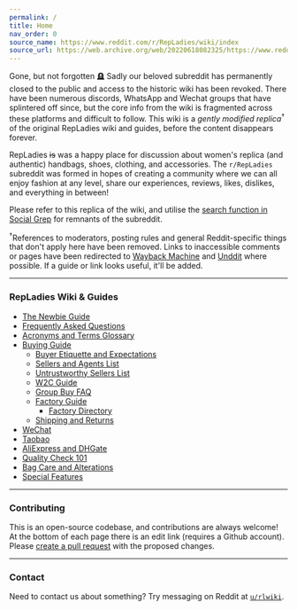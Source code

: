 ```yaml
---
permalink: /
title: Home
nav_order: 0
source_name: https://www.reddit.com/r/RepLadies/wiki/index
source_url: https://web.archive.org/web/20220618082325/https://www.reddit.com/r/RepLadies/wiki/index
---
```


<p class="note mb-6">
  <span class="fs-4 fw-500 text-grey-dk-300 d-block my-2">Gone, but not forgotten 🪦 </span>
  <span class="d-block">Sadly our beloved subreddit has permanently closed to the public and access to the historic wiki has been revoked. There have been numerous discords, WhatsApp and Wechat groups that have splintered off since, but the core info from the wiki is fragmented across these platforms and difficult to follow. This wiki is a <em>gently modified replica</em><sup>†</sup> of the original RepLadies wiki and guides, before the content disappears forever.</span>
</p>

RepLadies ~~is~~ was a happy place for discussion about women's replica (and authentic) handbags, shoes, clothing, and accessories. The `r/RepLadies` subreddit was formed in hopes of creating a community where we can all enjoy fashion at any level, share our experiences, reviews, likes, dislikes, and everything in between!

Please refer to this replica of the wiki, and utilise the [search function in Social Grep](https://socialgrep.com/search?query=%2Fr%2Frepladies) for remnants of the subreddit.

<p class="text-small text-grey-dk-100 mb-0 pt-4"><sup>†</sup>References to moderators, posting rules and general Reddit-specific things that don't apply here have been removed. Links to inaccessible comments or pages have been redirected to <a href="https://web.archive.org">Wayback Machine</a> and <a href="https://unddit.com">Unddit</a> where possible. If a guide or link looks useful, it'll be added.</p>

---

### RepLadies Wiki & Guides

- [The Newbie Guide](./newbie-guide)
- [Frequently Asked Questions](./faq)
- [Acronyms and Terms Glossary](./acronyms)
- [Buying Guide](./buying-guide)
  - [Buyer Etiquette and Expectations](./buyers)
  - [Sellers and Agents List](./sellers)
  - [Untrustworthy Sellers List](./sellers-untrustworthy)
  - [W2C Guide](./w2c-guide)
  - [Group Buy FAQ](./group-buy)
  - [Factory Guide](./factory-guide)
    - [Factory Directory](./factories)
  - [Shipping and Returns](./shipping)
- [WeChat](./wechat)
- [Taobao](./taobao)
- [AliExpress and DHGate](./ae-dhg)
- [Quality Check 101](./qc-101)
- [Bag Care and Alterations](./bag-care)
- [Special Features](./features)  

---

### Contributing

This is an open-source codebase, and contributions are always welcome! At the bottom of each page there is an edit link (requires a Github account). Please [create a pull request](https://docs.github.com/en/pull-requests/collaborating-with-pull-requests) with the proposed changes. 

---

### Contact

Need to contact us about something? Try messaging on Reddit at [`u/rlwiki`](https://www.reddit.com/message/compose/?to=rlwiki&subject=wagoons).
